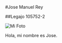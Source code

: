 #Jose Manuel Rey

##Legajo 105752-2

![Mi Foto](https://photos.google.com/photo/AF1QipMpH9dJe4A_LAHOycvo7qYjTNIMl3YwNZSV3Tqw)


Hola, mi nombre es Jose.